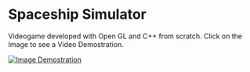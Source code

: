 # Spaceship Simulator
Videogame developed with Open GL and C++ from scratch. Click on the Image to see a Video Demostration.

[![Image Demostration](https://i.ibb.co/fNYgLZf/Spaceship-Simulator.png)](https://drive.google.com/file/d/1FCQY966aLwuJwhvUR1L2glPBlv62exL5/view?usp=sharing)
